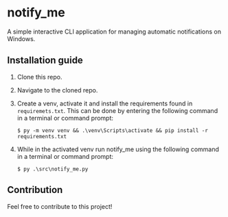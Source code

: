 # notify_me

A simple interactive CLI application for managing automatic notifications on Windows.

## Installation guide

1. Clone this repo.
2. Navigate to the cloned repo.
3. Create a venv, activate it and install the requirements found in `requiremets.txt`. This can be done by entering the following command in a terminal or command prompt:

    `$ py -m venv venv && .\venv\Scripts\activate && pip install -r requirements.txt`

4. While in the activated venv run notify_me using the following command in a terminal or command prompt:

    `$ py .\src\notify_me.py`

## Contribution

Feel free to contribute to this project!